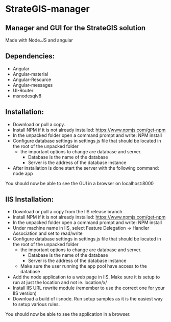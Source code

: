 # StrateGIS-manager
## Manager and GUI for the StrateGIS solution

Made with Node.JS and angular

## Dependencies:
* Angular
* Angular-material
* Angular-Resource
* Angular-messages
* UI-Router
* msnodesqlv8




## Installation:

* Download or pull a copy.
* Install NPM if it is not already installed: https://www.npmjs.com/get-npm
* In the unpacked folder open a command prompt and write: NPM install
* Configure database settings in settings.js file that should be located in the root of the unpacked folder
   * the important options to change are database and server. 
      * Database is the name of the database
      * Server is the address of the database instance
* After installation is done start the server with the following command: node app

You should now be able to see the GUI in a browser on localhost:8000

## IIS Installation:

* Download or pull a copy from the IIS release branch
* Install NPM if it is not already installed: https://www.npmjs.com/get-npm
* In the unpacked folder open a command prompt and write: NPM install
* Under machine name in IIS, select Feature Delegation -> Handler Association and set to read/write
* Configure database settings in settings.js file that should be located in the root of the unpacked folder
   * the important options to change are database and server. 
      * Database is the name of the database
      * Server is the address of the database instance
   * Make sure the user running the app pool have access to the database
* Add the node application to a web page in IIS. Make sure it is setup to run at just the location and not ie. location/x/
* Install IIS URL rewrite module (remember to use the correct one for your IIS version)
* Download a build of iisnode. Run setup samples as it is the easiest way to setup various rules.

You should now be able to see the application in a browser.

